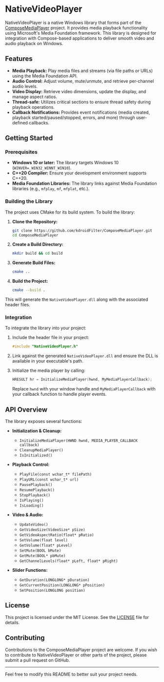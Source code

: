 # NativeVideoPlayer

NativeVideoPlayer is a native Windows library that forms part of the [ComposeMediaPlayer](https://github.com/kdroidFilter/ComposeMediaPlayer) project. It provides media playback functionality using Microsoft's Media Foundation framework. This library is designed for integration with Compose-based applications to deliver smooth video and audio playback on Windows.

## Features

- **Media Playback:** Play media files and streams (via file paths or URLs) using the Media Foundation API.
- **Audio Control:** Adjust volume, mute/unmute, and retrieve per-channel audio levels.
- **Video Display:** Retrieve video dimensions, update the display, and manage aspect ratios.
- **Thread-safe:** Utilizes critical sections to ensure thread safety during playback operations.
- **Callback Notifications:** Provides event notifications (media created, playback started/paused/stopped, errors, and more) through user-defined callbacks.

## Getting Started

### Prerequisites

- **Windows 10 or later:** The library targets Windows 10 (`WINVER=_WIN32_WINNT_WIN10`).
- **C++20 Compiler:** Ensure your development environment supports C++20.
- **Media Foundation Libraries:** The library links against Media Foundation libraries (e.g., `mfplay`, `mf`, `mfplat`, etc.).

### Building the Library

The project uses CMake for its build system. To build the library:

1. **Clone the Repository:**
   ```bash
   git clone https://github.com/kdroidFilter/ComposeMediaPlayer.git
   cd ComposeMediaPlayer
   ```

2. **Create a Build Directory:**
   ```bash
   mkdir build && cd build
   ```

3. **Generate Build Files:**
   ```bash
   cmake ..
   ```

4. **Build the Project:**
   ```bash
   cmake --build .
   ```

This will generate the `NativeVideoPlayer.dll` along with the associated header files.

### Integration

To integrate the library into your project:

1. Include the header file in your project:
   ```cpp
   #include "NativeVideoPlayer.h"
   ```

2. Link against the generated `NativeVideoPlayer.dll` and ensure the DLL is available in your executable's path.

3. Initialize the media player by calling:
   ```cpp
   HRESULT hr = InitializeMediaPlayer(hwnd, MyMediaPlayerCallback);
   ```
   Replace `hwnd` with your window handle and `MyMediaPlayerCallback` with your callback function to handle player events.

## API Overview

The library exposes several functions:

- **Initialization & Cleanup:**
  - `InitializeMediaPlayer(HWND hwnd, MEDIA_PLAYER_CALLBACK callback)`
  - `CleanupMediaPlayer()`
  - `IsInitialized()`

- **Playback Control:**
  - `PlayFile(const wchar_t* filePath)`
  - `PlayURL(const wchar_t* url)`
  - `PausePlayback()`
  - `ResumePlayback()`
  - `StopPlayback()`
  - `IsPlaying()`
  - `IsLoading()`
  
- **Video & Audio:**
  - `UpdateVideo()`
  - `GetVideoSize(VideoSize* pSize)`
  - `GetVideoAspectRatio(float* pRatio)`
  - `SetVolume(float level)`
  - `GetVolume(float* pLevel)`
  - `SetMute(BOOL bMute)`
  - `GetMute(BOOL* pbMute)`
  - `GetChannelLevels(float* pLeft, float* pRight)`

- **Slider Functions:**
  - `GetDuration(LONGLONG* pDuration)`
  - `GetCurrentPosition(LONGLONG* pPosition)`
  - `SetPosition(LONGLONG position)`

## License

This project is licensed under the MIT License. See the [LICENSE](LICENSE) file for details.

## Contributing

Contributions to the ComposeMediaPlayer project are welcome. If you wish to contribute to NativeVideoPlayer or other parts of the project, please submit a pull request on GitHub.

---

Feel free to modify this README to better suit your project needs.
